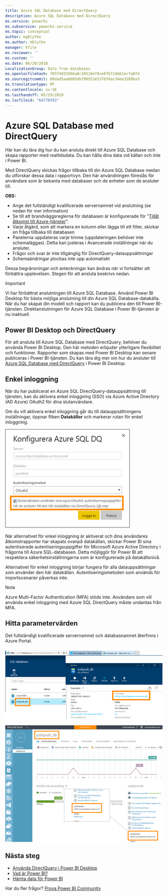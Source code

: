 ```yaml
---
title: Azure SQL Database med DirectQuery
description: Azure SQL Database med DirectQuery
ms.service: powerbi
ms.subservice: powerbi-service
ms.topic: conceptual
author: mgblythe
ms.author: mblythe
manager: kfile
ms.reviewer: ''
ms.custom: ''
ms.date: 06/20/2018
LocalizationGroup: Data from databases
ms.openlocfilehash: f03f4933566a8c18510ef0ce07b71db61ecfa8fd
ms.sourcegitcommit: 60dad5aa0d85db790553e537bf8ac34ee3289ba3
ms.translationtype: MT
ms.contentlocale: sv-SE
ms.lasthandoff: 05/29/2019
ms.locfileid: "64770593"
---
```

# <a name="azure-sql-database-with-directquery"></a>Azure SQL Database med DirectQuery

Här kan du lära dig hur du kan ansluta direkt till Azure SQL Database och skapa rapporter med realtidsdata. Du kan hålla dina data vid källan och inte i Power BI.

Med DirectQuery skickas frågor tillbaka till din Azure SQL Database medan du utforskar dessa data i rapportvyn. Den här användningen föreslås för användare som är bekanta med databaser och de enheter som de ansluter till.

**OBS:**

* Ange det fullständigt kvalificerade servernamnet vid anslutning (se nedan för mer information)
* Se till att brandväggsreglerna för databasen är konfigurerade för ”[Tillåt åtkomst till Azure-tjänster](https://msdn.microsoft.com/library/azure/ee621782.aspx)”.
* Varje åtgärd, som att markera en kolumn eller lägga till ett filter, skickar en fråga tillbaka till databasen
* Panelerna uppdateras varje timme (uppdateringen behöver inte schemaläggas). Detta kan justeras i Avancerade inställningar när du ansluter.
* Frågor och svar är inte tillgänglig för DirectQuery-datauppsättningar
* Schemaändringar plockas inte upp automatiskt

Dessa begränsningar och anteckningar kan ändras när vi fortsätter att förbättra upplevelsen. Stegen för att ansluta beskrivs nedan.

> [!Important]
> Vi har förbättrat anslutningen till Azure SQL Database.  Använd Power BI Desktop för bästa möjliga anslutning till din Azure SQL Database-datakälla.  När du har skapat din modell och rapport kan du publicera den till Power BI-tjänsten.  Direktanslutningen för Azure SQL Database i Power BI-tjänsten är nu inaktuell.

## <a name="power-bi-desktop-and-directquery"></a>Power BI Desktop och DirectQuery

För att ansluta till Azure SQL Database med DirectQuery, behöver du använda Power BI Desktop. Den här metoden erbjuder ytterligare flexibilitet och funktioner. Rapporter som skapas med Power BI Desktop kan senare publiceras i Power BI-tjänsten. Du kan lära dig mer om hur du ansluter till [Azure SQL Database med DirectQuery](desktop-use-directquery.md) i Power BI Desktop.

## <a name="single-sign-on"></a>Enkel inloggning

När du har publicerat en Azure SQL DirectQuery-datauppsättning till tjänsten, kan du aktivera enkel inloggning (SSO) via Azure Active Directory (AD Azure) OAuth2 för dina slutanvändare.

Om du vill aktivera enkel inloggning går du till datauppsättningens inställningar, öppnar fliken **Datakällor** och markerar rutan för enkel inloggning.

![Konfigurera Azure SQL DQ-dialogrutan](media/service-azure-sql-database-with-direct-connect/sso-dialog.png)

När alternativet för enkel inloggning är aktiverat och dina användares åtkomstrapporter har skapats ovanpå datakällan, skickar Power BI sina autentiserade autentiseringsuppgifter för Microsoft Azure Active Directory i frågorna till Azure SQL-databasen. Detta möjliggör för Power BI att respektera säkerhetsinställningarna som är konfigurerade på datakällsnivå.

Alternativet för enkel inloggning börjar fungera för alla datauppsättningar som använder den här datakällan. Autentiseringsmetoden som används för importscenarier påverkas inte.

> [!Note]
> Azure Multi-Factor Authentication (MFA) stöds inte. Användare som vill använda enkel inloggning med Azure SQL DirectQuery måste undantas från MFA.

## <a name="finding-parameter-values"></a>Hitta parametervärden

Det fullständigt kvalificerade servernamnet och databasnamnet återfinns i Azure Portal.

![Ny uppdatering av Azure-port](media/service-azure-sql-database-with-direct-connect/azureportnew_update.png)

![Azure portal-uppdatering](media/service-azure-sql-database-with-direct-connect/azureportal_update.png)

## <a name="next-steps"></a>Nästa steg

* [Använda DirectQuery i Power BI Desktop](desktop-use-directquery.md)  
* [Vad är Power BI?](power-bi-overview.md)  
* [Hämta data för Power BI](service-get-data.md)  

Har du fler frågor? [Prova Power BI Community](http://community.powerbi.com/)
